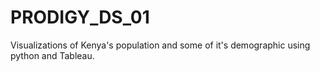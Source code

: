 # PRODIGY_DS_01
Visualizations of Kenya's population and some of it's demographic using python and Tableau.
